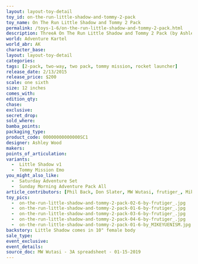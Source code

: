 ```yaml
---
layout: layout-toy-detail 
toy_id: on-the-run-little-shadow-and-tommy-2-pack
toy_name: On The Run Little Shadow and Tommy 2 Pack
permalink: /toys-1-6/on-the-run-little-shadow-and-tommy-2-pack.html
description: ThreeA On The Run Little Shadow and Tommy 2 Pack (by Ashley Wood) and how they relate to the World of Adventure Kartel, plus get the most detailed release info including release date, price, variants, colorways and more.
world: Adventure Kartel
world_abr: AK
character_base: 
layout: layout-toy-detail
categories: 
tags: [2-pack, two-way, two pack, tommy mission, rocket launcher]
release_date: 2/13/2015
release_price: $200 
scale: one sixth
size: 12 inches
comes_with: 
edition_qty: 
chase: 
exclusive: 
secret_drop: 
sold_where: 
bamba_points: 
packaging_type: 
product_code: 00000000000000SC1
designer: Ashley Wood
makers: 
points_of_articulation: 
variants: 
  -  Little Shadow v1
  -  Tommy Mission Emo
you_might_also_like:
  -  Saturday Adventure Set
  -  Sunday Morning Adventure Pack All
article_contributors: [Phil Back, Don Slater, MW Wutasi, frutiger_, Mikeyuenism]
toy_pics: 
  -  on-the-run-little-shadow-and-tommy-2-pack-02-6-by-frutiger_.jpg
  -  on-the-run-little-shadow-and-tommy-2-pack-01-6-by-frutiger_.jpg
  -  on-the-run-little-shadow-and-tommy-2-pack-03-6-by-frutiger_.jpg
  -  on-the-run-little-shadow-and-tommy-2-pack-04-6-by-frutiger_.jpg
  -  on-the-run-little-shadow-and-tommy-2-pack-01-6-by_MIKEYUENISM.jpg
backstory: Little Shadow comes in 10" female body
sale_type: 
event_exclusive: 
event_details: 
source_doc: MW Wutasi - 3A spreadsheet - 01-15-2019
---
```

 